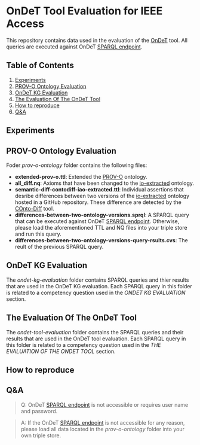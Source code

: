 # OnDeT Tool Evaluation for IEEE Access

This repository contains data used in the evaluation of the [OnDeT](https://service.tib.eu/vdp/sandbox/ondet) tool. All queries are executed against OnDeT [SPARQL endpoint](http://ols4ing21.service.tib.eu:3030/#/dataset/test/query).  

## Table of Contents

1. [Experiments](#experiments)
2. [PROV-O Ontology Evaluation](#prov-o-ontology-evaluation) 
3. [OnDeT KG Evaluation](#ondet-kg-evaluation)
4. [The Evaluation Of The OnDeT Tool](#the-evaluation-of-the-ondet-tool)
5. [How to reproduce](#how-to-reproduce)
6. [Q&A](#qa)
   
## Experiments



## PROV-O Ontology Evaluation

Foder *prov-o-ontology* folder contains the following files:

* **extended-prov-o.ttl**: Extended the [PROV-O](https://www.w3.org/TR/prov-o/) ontology. 
* **all_diff.nq**: Axioms that have been changed to the [io-extracted](https://raw.githubusercontent.com/OpenEnergyPlatform/ontology/master/src/ontology/imports/iao-extracted.owl) ontology.
* **semantic-diff-contodiff-iao-extracted.ttl**: Individual assertions that desribe differences between two versions of the [io-extracted](https://github.com/OpenEnergyPlatform/ontology/tree/dev/src/ontology/imports) ontology hosted in a GitHub repository. These difference are detected by the [COnto-Diff](https://github.com/dbs-leipzig/conto_diff) tool.
* **differences-between-two-ontology-versions.sprql**: A SPARQL query that can be executed against OnDeT [SPARQL endpoint](http://ols4ing21.service.tib.eu:3030/#/dataset/test/query). Otherwise, please load the aforementioned  TTL and NQ files into your triple store and run this query.
* **differences-between-two-ontology-versions-query-rsults.cvs**: The reult of the previous SPARQL query. 

## OnDeT KG Evaluation 

The *ondet-kg-evaluation* folder contains SPARQL queries and thier results that are used in the OnDeT KG evaluation. Each SPARQL query in this folder is related to a competency question used in the *ONDET KG EVALUATION* section. 



## The Evaluation Of The OnDeT Tool 

The *ondet-tool-evaluation* folder contains the SPARQL queries and their results that are used in the OnDeT tool evaluation. Each SPARQL query in this folder is related to a competency question used in the *THE EVALUATION OF THE ONDET TOOL* section. 

## How to reproduce

## Q&A

>Q: OnDeT [SPARQL endpoint](http://ols4ing21.service.tib.eu:3030/#/dataset/test/query) is not accessible or requires user name and password.

>A: If the OnDeT [SPARQL endpoint](http://ols4ing21.service.tib.eu:3030/#/dataset/test/query) is not accessible for any reason, please load all data located in the *prov-o-ontology* folder into your own triple store. 